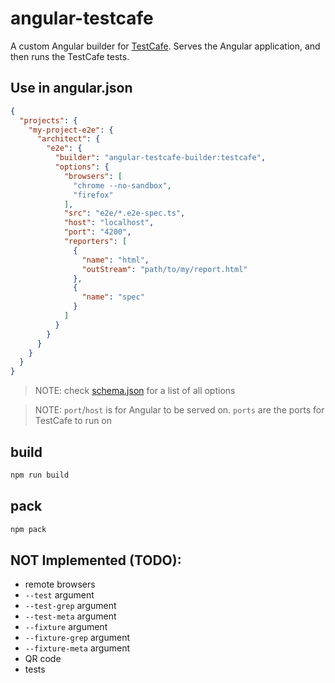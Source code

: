# angular-testcafe
A custom Angular builder for [TestCafe](http://devexpress.github.io/testcafe/).
Serves the Angular application, and then runs the TestCafe tests.

## Use in angular.json
```json
{
  "projects": {
    "my-project-e2e": {
      "architect": {
        "e2e": {
          "builder": "angular-testcafe-builder:testcafe",
          "options": {
            "browsers": [
              "chrome --no-sandbox",
              "firefox"
            ],
            "src": "e2e/*.e2e-spec.ts",
            "host": "localhost",
            "port": "4200",
            "reporters": [
              {
                "name": "html",
                "outStream": "path/to/my/report.html"
              },
              {
                "name": "spec"
              }
            ]
          }
        }
      }
    }
  }
}
```
> NOTE: check [schema.json](src/testcafe/schema.json) for a list of all options

> NOTE: `port`/`host` is for Angular to be served on. `ports` are the ports for TestCafe to run on   

## build
```bash
npm run build
```

## pack
```bash
npm pack
```

## NOT Implemented (TODO):
* remote browsers
* `--test` argument
* `--test-grep` argument
* `--test-meta` argument
* `--fixture` argument
* `--fixture-grep` argument
* `--fixture-meta` argument
* QR code
* tests
